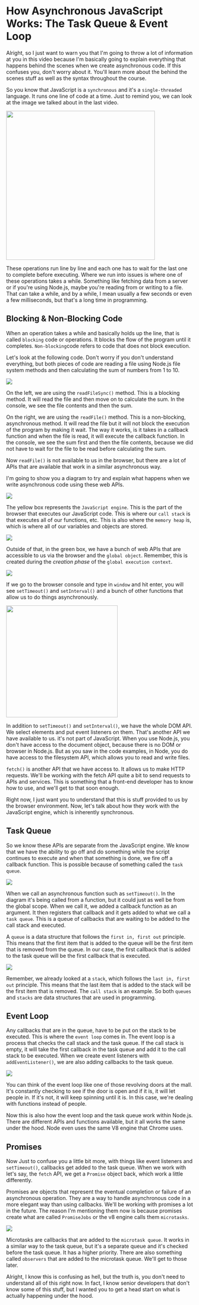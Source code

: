 # How Asynchronous JavaScript Works: The Task Queue & Event Loop

Alright, so I just want to warn you that I'm going to throw a lot of information at you in this video because I'm basically going to explain everything that happens behind the scenes when we create asynchronous code. If this confuses you, don't worry about it. You'll learn more about the behind the scenes stuff as well as the syntax throughout the course.

So you know that JavaScript is a `synchronous` and it's a `single-threaded` language. It runs one line of code at a time. Just to remind you, we can look at the image we talked about in the last video.

<img src="images/single-thread.png" width="400" />

These operations run line by line and each one has to wait for the last one to complete before executing. Where we run into issues is where one of these operations takes a while. Something like fetching data from a server or if you're using Node.js, maybe you're reading from or writing to a file. That can take a while, and by a while, I mean usually a few seconds or even a few milliseconds, but that's a long time in programming.

## Blocking & Non-Blocking Code

When an operation takes a while and basically holds up the line, that is called `blocking` code or operations. It blocks the flow of the program until it completes. `Non-blocking`code refers to code that does not block execution.

Let's look at the following code. Don't worry if you don't understand everything, but both pieces of code are reading a file using Node.js file system methods and then calculating the sum of numbers from 1 to 10.

<img src="images/blocking-non-blocking.png" />

On the left, we are using the `readFileSync()` method. This is a blocking method. It will read the file and then move on to calculate the sum. In the console, we see the file contents and then the sum.

On the right, we are using the `readFile()` method. This is a non-blocking, asynchronous method. It will read the file but it will not block the execution of the program by making it wait. The way it works, is it takes in a callback function and when the file is read, it will execute the callback function. In the console, we see the sum first and then the file contents, because we did not have to wait for the file to be read before calculating the sum.

Now `readFile()` is not available to us in the browser, but there are a lot of APIs that are available that work in a similar asynchronous way.

I'm going to show you a diagram to try and explain what happens when we write asynchronous code using these web APIs.

<img src="images/async-1.png" />

The yellow box represents the `JavaScript engine`. This is the part of the browser that executes our JavaScript code. This is where our `call stack` is that executes all of our functions, etc. This is also where the `memory heap` is, which is where all of our variables and objects are stored.

<img src="images/async-2.png" />

Outside of that, in the green box, we have a bunch of web APIs that are accessible to us via the browser and the `global object`. Remember, this is created during the _creation phase_ of the `global execution context`.

<img src="images/async-3.png" />

If we go to the browser console and type in `window` and hit enter, you will see `setTimeout()` and `setInterval()` and a bunch of other functions that allow us to do things asynchronously.

<img src="images/window-example.png" width="300" />

In addition to `setTimeout()` and `setInterval()`, we have the whole DOM API. We select elements and put event listeners on them. That's another API we have available to us. it's not part of JavaScript. When you use Node.js, you don't have access to the document object, because there is no DOM or browser in Node.js. But as you saw in the code examples, in Node, you do have access to the filesystem API, which allows you to read and write files.

`fetch()` is another API that we have access to. It allows us to make HTTP requests. We'll be working with the fetch API quite a bit to send requests to APIs and services. This is something that a front-end developer has to know how to use, and we'll get to that soon enough.

Right now, I just want you to understand that this is stuff provided to us by the browser environment. Now, let's talk about how they work with the JavaScript engine, which is inherently synchronous.

## Task Queue

So we know these APIs are separate from the JavaScript engine. We know that we have the ability to go off and do something while the script continues to execute and when that something is done, we fire off a callback function. This is possible because of something called the `task queue`.

<img src="images/async-4.png" />

When we call an asynchronous function such as `setTimeout()`. In the diagram it's being called from a function, but it could just as well be from the global scope. When we call it, we added a callback function as an argument. It then registers that callback and it gets added to what we call a `task queue`. This is a queue of callbacks that are waiting to be added to the call stack and executed.

A `queue` is a data structure that follows the `first in, first out` principle. This means that the first item that is added to the queue will be the first item that is removed from the queue. In our case, the first callback that is added to the task queue will be the first callback that is executed.

<img src="images/async-5.png" />

Remember, we already looked at a `stack`, which follows the `last in, first out` principle. This means that the last item that is added to the stack will be the first item that is removed. The `call stack` is an example. So both `queues` and `stacks` are data structures that are used in programming.

## Event Loop

Any callbacks that are in the queue, have to be put on the stack to be executed. This is where the `event loop` comes in. The event loop is a process that checks the call stack and the task queue. If the call stack is empty, it will take the first callback in the task queue and add it to the call stack to be executed. When we create event listeners with `addEventListener()`, we are also adding callbacks to the task queue.

<img src="images/async-6.png" />

You can think of the event loop like one of those revolving doors at the mall. It's constantly checking to see if the door is open and if it is, it will let people in. If it's not, it will keep spinning until it is. In this case, we're dealing with functions instead of people.

Now this is also how the event loop and the task queue work within Node.js. There are different APIs and functions available, but it all works the same under the hood. Node even uses the same V8 engine that Chrome uses.

## Promises

Now Just to confuse you a little bit more, with things like event listeners and `setTimeout()`, callbacks get added to the task queue. When we work with let's say, the `fetch` API, we get a `Promise` object back, which work a little differently.

Promises are objects that represent the eventual completion or failure of an asynchronous operation. They are a way to handle asynchronous code in a more elegant way than using callbacks. We'll be working with promises a lot in the future. The reason I'm mentioning them now is because promises create what are called `PromiseJobs` or the v8 engine calls them `microtasks`.

<img src="images/async-7.png" />

Microtasks are callbacks that are added to the `microtask queue`. It works in a similar way to the task queue, but it's a separate queue and it's checked before the task queue. It has a higher priority. There are also something called `observers` that are added to the microtask queue. We'll get to those later.

Alright, I know this is confusing as hell, but the truth is, you don't need to understand all of this right now. In fact, I know senior developers that don't know some of this stuff, but I wanted you to get a head start on what is actually happening under the hood.
